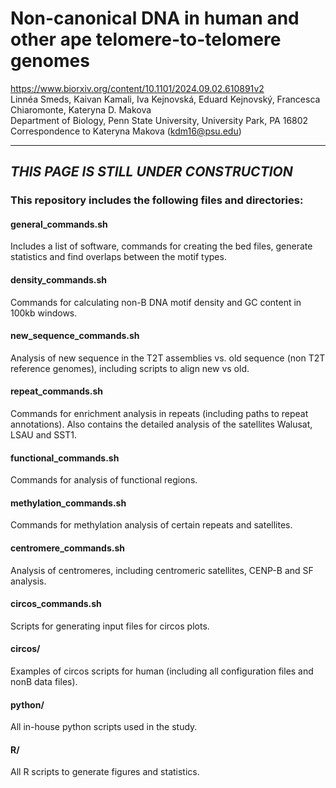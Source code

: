 # Non-canonical DNA in human and other ape telomere-to-telomere genomes
<https://www.biorxiv.org/content/10.1101/2024.09.02.610891v2>  
Linnéa Smeds, Kaivan Kamali, Iva Kejnovská, Eduard Kejnovský, Francesca Chiaromonte, Kateryna D. Makova  
Department of Biology, Penn State University, University Park, PA 16802  
Correspondence to Kateryna Makova (kdm16@psu.edu)  

***

## *THIS PAGE IS STILL UNDER CONSTRUCTION*

### This repository includes the following files and directories:

#### **general_commands.sh**
Includes a list of software, commands for creating the bed files, generate statistics and find overlaps between the motif types. 

#### **density_commands.sh**
Commands for calculating non-B DNA motif density and GC content in 100kb windows.

#### **new_sequence_commands.sh**
Analysis of new sequence in the T2T assemblies vs. old sequence (non T2T reference genomes), including scripts to align new vs old. 

#### **repeat_commands.sh**
Commands for enrichment analysis in repeats (including paths to repeat annotations). Also contains the detailed analysis of the satellites Walusat, LSAU and SST1. 

#### **functional_commands.sh**
Commands for analysis of functional regions.

#### **methylation_commands.sh**
Commands for methylation analysis of certain repeats and satellites.

#### **centromere_commands.sh**
Analysis of centromeres, including centromeric satellites, CENP-B and SF analysis.

#### **circos_commands.sh**
Scripts for generating input files for circos plots.

#### **circos/**
Examples of circos scripts for human (including all configuration files and nonB data files).

#### **python/**
All in-house python scripts used in the study. 

#### **R/**
All R scripts to generate figures and statistics.

